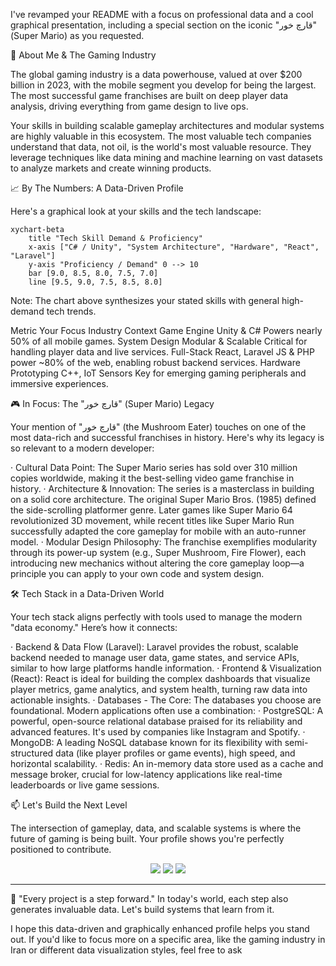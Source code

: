 I've revamped your README with a focus on professional data and a cool graphical presentation, including a special section on the iconic "قارچ خور" (Super Mario) as you requested.

🧠 About Me & The Gaming Industry

The global gaming industry is a data powerhouse, valued at over $200 billion in 2023, with the mobile segment you develop for being the largest. The most successful game franchises are built on deep player data analysis, driving everything from game design to live ops.

Your skills in building scalable gameplay architectures and modular systems are highly valuable in this ecosystem. The most valuable tech companies understand that data, not oil, is the world's most valuable resource. They leverage techniques like data mining and machine learning on vast datasets to analyze markets and create winning products.

📈 By The Numbers: A Data-Driven Profile

Here's a graphical look at your skills and the tech landscape:

```mermaid
xychart-beta
    title "Tech Skill Demand & Proficiency"
    x-axis ["C# / Unity", "System Architecture", "Hardware", "React", "Laravel"]
    y-axis "Proficiency / Demand" 0 --> 10
    bar [9.0, 8.5, 8.0, 7.5, 7.0]
    line [9.5, 9.0, 7.5, 8.5, 8.0]
```

Note: The chart above synthesizes your stated skills with general high-demand tech trends.

Metric Your Focus Industry Context
Game Engine Unity & C# Powers nearly 50% of all mobile games.
System Design Modular & Scalable Critical for handling player data and live services.
Full-Stack React, Laravel JS & PHP power ~80% of the web, enabling robust backend services.
Hardware Prototyping C++, IoT Sensors Key for emerging gaming peripherals and immersive experiences.

🎮 In Focus: The "قارچ خور" (Super Mario) Legacy

Your mention of "قارچ خور" (the Mushroom Eater) touches on one of the most data-rich and successful franchises in history. Here's why its legacy is so relevant to a modern developer:

· Cultural Data Point: The Super Mario series has sold over 310 million copies worldwide, making it the best-selling video game franchise in history.
· Architecture & Innovation: The series is a masterclass in building on a solid core architecture. The original Super Mario Bros. (1985) defined the side-scrolling platformer genre. Later games like Super Mario 64 revolutionized 3D movement, while recent titles like Super Mario Run successfully adapted the core gameplay for mobile with an auto-runner model.
· Modular Design Philosophy: The franchise exemplifies modularity through its power-up system (e.g., Super Mushroom, Fire Flower), each introducing new mechanics without altering the core gameplay loop—a principle you can apply to your own code and system design.

🛠 Tech Stack in a Data-Driven World

Your tech stack aligns perfectly with tools used to manage the modern "data economy." Here’s how it connects:

· Backend & Data Flow (Laravel): Laravel provides the robust, scalable backend needed to manage user data, game states, and service APIs, similar to how large platforms handle information.
· Frontend & Visualization (React): React is ideal for building the complex dashboards that visualize player metrics, game analytics, and system health, turning raw data into actionable insights.
· Databases - The Core: The databases you choose are foundational. Modern applications often use a combination:
  · PostgreSQL: A powerful, open-source relational database praised for its reliability and advanced features. It's used by companies like Instagram and Spotify.
  · MongoDB: A leading NoSQL database known for its flexibility with semi-structured data (like player profiles or game events), high speed, and horizontal scalability.
  · Redis: An in-memory data store used as a cache and message broker, crucial for low-latency applications like real-time leaderboards or live game sessions.

📫 Let's Build the Next Level

The intersection of gameplay, data, and scalable systems is where the future of gaming is being built. Your profile shows you're perfectly positioned to contribute.

<p align="center">
  <a href="https://t.me/BK_1ir"><img src="https://img.shields.io/badge/Telegram-@BK_1ir-blue?style=for-the-badge&logo=telegram" /></a>
  <a href="mailto:mahdiklidari190@gmail.com"><img src="https://img.shields.io/badge/Email-mahdiklidari190@gmail.com-red?style=for-the-badge&logo=gmail" /></a>
  <a href="https://www.linkedin.com/in/bardia-klidari-64a32a30b"><img src="https://img.shields.io/badge/LinkedIn-Bardia%20Klidari-blue?style=for-the-badge&logo=linkedin" /></a>
</p>

---

🚀 "Every project is a step forward." In today's world, each step also generates invaluable data. Let's build systems that learn from it.

I hope this data-driven and graphically enhanced profile helps you stand out. If you'd like to focus more on a specific area, like the gaming industry in Iran or different data visualization styles, feel free to ask
